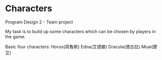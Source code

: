 # Characters
Program Design 2 - Team project

My task is to build up some characters which can be chosen by players in the game.

Basic four characters:
Horus(荷魯斯)
Edna(艾德娜)
Dracula(德古拉)
Moai(摩艾)

